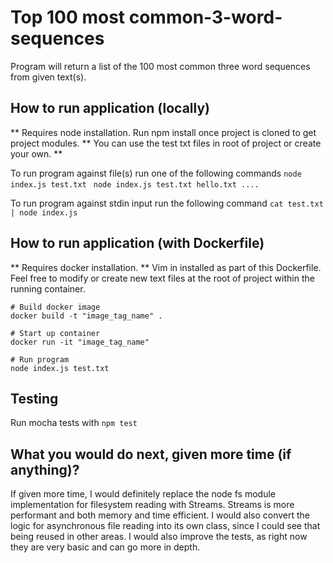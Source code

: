 # Top 100 most common-3-word-sequences
Program will return a list of the 100 most common three word sequences from given text(s).

## How to run application (locally)
** Requires node installation. Run npm install once project is cloned to get project modules.
** You can use the test txt files in root of project or create your own. **

To run program against file(s) run one of the following commands
`node index.js test.txt `
`node index.js test.txt hello.txt ....`

To run program against stdin input run the following command
`cat test.txt | node index.js`

## How to run application (with Dockerfile)
** Requires docker installation.
** Vim in installed as part of this Dockerfile. Feel free to modify or create new text files at the root of project within the running container.

```
# Build docker image
docker build -t "image_tag_name" .

# Start up container
docker run -it "image_tag_name"

# Run program
node index.js test.txt
```

## Testing

Run mocha tests with `npm test`
 
## What you would do next, given more time (if anything)?
If given more time, I would definitely replace the node fs module implementation for filesystem reading with Streams. Streams is more performant and both memory and time efficient. I would also convert the logic for asynchronous file reading into its own class, since I could see that being reused in other areas. I would also improve the tests, as right now they are very basic and can go more in depth.
